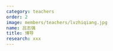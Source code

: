 ```yaml
---
category: teachers
order: 2
image: members/teachers/lvzhiqiang.jpg
name: 吕志强
title: 博导
research: xxx
---
```

